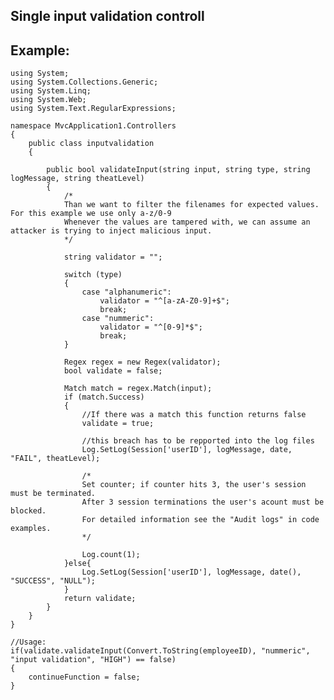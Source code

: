 Single input validation controll
-------

## Example:
	

	using System;
	using System.Collections.Generic;
	using System.Linq;
	using System.Web;
	using System.Text.RegularExpressions;

	namespace MvcApplication1.Controllers
	{
		public class inputvalidation
		{

			public bool validateInput(string input, string type, string logMessage, string theatLevel)
			{
				/*
				Than we want to filter the filenames for expected values. For this example we use only a-z/0-9
				Whenever the values are tampered with, we can assume an attacker is trying to inject malicious input.           
				*/

				string validator = "";
		   
				switch (type)
				{
					case "alphanumeric":
						validator = "^[a-zA-Z0-9]+$";                  
						break;
					case "nummeric":
						validator = "^[0-9]*$";
						break;
				}
			
				Regex regex = new Regex(validator);
				bool validate = false;

				Match match = regex.Match(input);
				if (match.Success)
				{
					//If there was a match this function returns false
					validate = true;

					//this breach has to be repported into the log files
					Log.SetLog(Session['userID'], logMessage, date, "FAIL", theatLevel);

					/*
					Set counter; if counter hits 3, the user's session must be terminated.
					After 3 session terminations the user's acount must be blocked.
					For detailed information see the "Audit logs" in code examples.
					*/

					Log.count(1);
				}else{
					Log.SetLog(Session['userID'], logMessage, date(), "SUCCESS", "NULL");
				}
				return validate;
			}
		}
	}

	//Usage:
	if(validate.validateInput(Convert.ToString(employeeID), "nummeric", "input validation", "HIGH") == false) 
	{ 
		continueFunction = false; 
	}
	